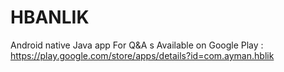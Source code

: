 # HBANLIK
Android native Java app For Q&amp;A s 
Available on Google Play : https://play.google.com/store/apps/details?id=com.ayman.hblik
